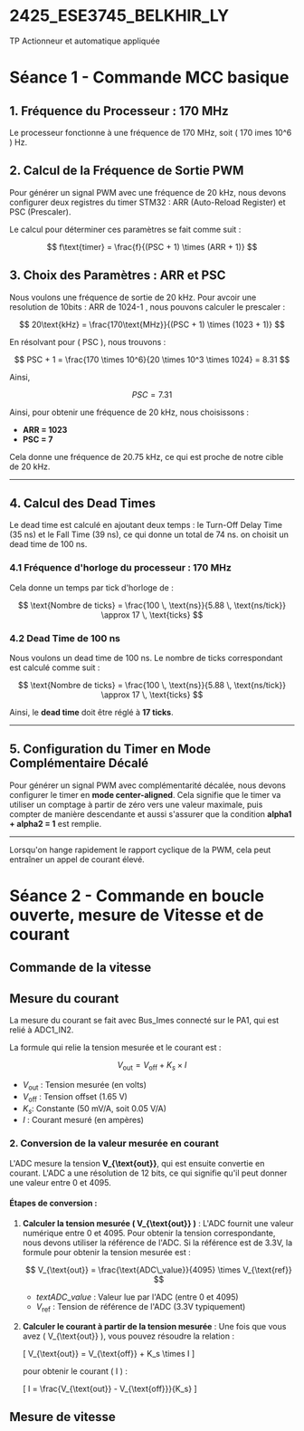 # 2425_ESE3745_BELKHIR_LY
TP Actionneur et automatique appliquée


# Séance 1 - Commande MCC basique

## 1. Fréquence du Processeur : 170 MHz
Le processeur fonctionne à une fréquence de 170 MHz, soit \( 170 	imes 10^6 \) Hz.

## 2. Calcul de la Fréquence de Sortie PWM
Pour générer un signal PWM avec une fréquence de 20 kHz, nous devons configurer deux registres du timer STM32 : ARR (Auto-Reload Register) et PSC (Prescaler).

Le calcul pour déterminer ces paramètres se fait comme suit :

$$
f\text{timer} = \frac{f}{(PSC + 1) \times (ARR + 1)}
$$

## 3. Choix des Paramètres : ARR et PSC
Nous voulons une fréquence de sortie de 20 kHz. 
Pour avcoir une resolution de 10bits : ARR de 1024-1 , nous pouvons calculer le prescaler :

$$
20\text{kHz} = \frac{170\text{MHz}}{(PSC + 1) \times (1023 + 1)}
$$

En résolvant pour \( PSC \), nous trouvons :

$$
PSC + 1 = \frac{170 \times 10^6}{20 \times 10^3 \times 1024} = 8.31
$$

Ainsi,

$$
PSC = 7.31
$$

Ainsi, pour obtenir une fréquence de 20 kHz, nous choisissons :
- **ARR = 1023**
- **PSC = 7**

Cela donne une fréquence de 20.75 kHz, ce qui est proche de notre cible de 20 kHz.

---

## 4. Calcul des Dead Times
Le dead time est  calculé en ajoutant deux temps : le Turn-Off Delay Time (35 ns) et le Fall Time (39 ns), ce qui donne un total de 74 ns. on choisit un dead time de 100 ns.

### 4.1 Fréquence d'horloge du processeur : 170 MHz
Cela donne un temps par tick d'horloge de :

$$
\text{Nombre de ticks} = \frac{100 \, \text{ns}}{5.88 \, \text{ns/tick}} \approx 17 \, \text{ticks}
$$

### 4.2 Dead Time de 100 ns
Nous voulons un dead time de 100 ns. Le nombre de ticks correspondant est calculé comme suit :

$$
\text{Nombre de ticks} = \frac{100 \, \text{ns}}{5.88 \, \text{ns/tick}} \approx 17 \, \text{ticks}
$$

Ainsi, le **dead time** doit être réglé à **17 ticks**.

---

## 5. Configuration du Timer en Mode Complémentaire Décalé
Pour générer un signal PWM avec complémentarité décalée, nous devons configurer le timer en **mode center-aligned**. Cela signifie que le timer va utiliser un comptage à partir de zéro vers une valeur maximale, puis compter de manière descendante et aussi s'assurer que la condition **alpha1 + alpha2 = 1** est remplie.

---

Lorsqu'on hange rapidement le rapport cyclique de la PWM, cela peut entraîner un appel de courant élevé.

# Séance 2 - Commande en boucle ouverte, mesure de Vitesse et de courant

## Commande de la vitesse

## Mesure du courant

La mesure du courant se fait avec Bus_Imes connecté sur le PA1, qui est relié à ADC1_IN2.

La formule qui relie la tension mesurée et le courant est  :

$$
V_{\text{out}} = V_{\text{off}} + K_s \times I
$$

- $V_{\text{out}}$ : Tension mesurée (en volts)
- $V_{\text{off}}$ : Tension offset (1.65 V)
- $K_s$: Constante (50 mV/A, soit 0.05 V/A)
- $I$ : Courant mesuré (en ampères)

### 2. Conversion de la valeur mesurée en courant

L'ADC mesure la tension **V_{\text{out}}**, qui est ensuite convertie en courant. L'ADC a une résolution de 12 bits, ce qui signifie qu'il peut donner une valeur entre 0 et 4095.

#### Étapes de conversion :

1. **Calculer la tension mesurée \( V_{\text{out}} \)** : L'ADC fournit une valeur numérique entre 0 et 4095. Pour obtenir la tension correspondante, nous devons utiliser la référence de l'ADC. Si la référence est de 3.3V, la formule pour obtenir la tension mesurée est :

   $$
   V_{\text{out}} = \frac{\text{ADC\_value}}{4095} \times V_{\text{ref}}
  $$

   - $text{ADC\_value}$ : Valeur lue par l'ADC (entre 0 et 4095)
   - $V_{\text{ref}}$ : Tension de référence de l'ADC (3.3V typiquement)

2. **Calculer le courant à partir de la tension mesurée** : Une fois que vous avez \( V_{\text{out}} \), vous pouvez résoudre la relation :

   \[
   V_{\text{out}} = V_{\text{off}} + K_s \times I
   \]

   pour obtenir le courant \( I \) :

   \[
   I = \frac{V_{\text{out}} - V_{\text{off}}}{K_s}
   \]

## Mesure de vitesse
